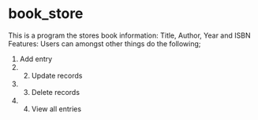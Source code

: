 # book_store
This is a program the stores book information: Title, Author, Year and ISBN  
Features: 
Users can amongst other things do the following; 
1. Add entry  
2. 2. Update records 
3. 3. Delete records 
4. 4. View all entries
